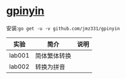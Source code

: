 # [gpinyin](https://github.com/jmz331/gpinyin)
安装:`go get -u -v github.com/jmz331/gpinyin`

|实验|简介|说明|
|---|---|---|
|lab001|简体繁体转换| |
|lab002|转换为拼音| |